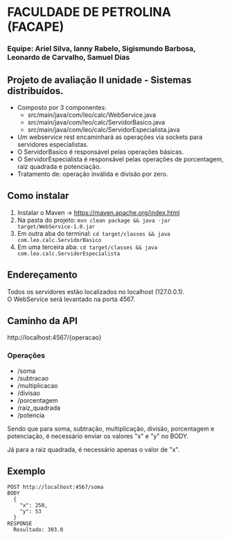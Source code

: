 # FACULDADE DE PETROLINA (FACAPE)
### Equipe: Ariel Silva, Ianny Rabelo, Sigismundo Barbosa, Leonardo de Carvalho, Samuel Dias
## Projeto de avaliação II unidade - Sistemas distribuídos.

- Composto por 3 componentes:
  - src/main/java/com/leo/calc/WebService.java
  - src/main/java/com/leo/calc/ServidorBasico.java
  - src/main/java/com/leo/calc/ServidorEspecialista.java
- Um webservice rest encaminhará as operações via sockets para servidores especialistas.
- O ServidorBasico é responsável pelas operações básicas.
- O ServidorEspecialista é responsável pelas operações de porcentagem, raiz quadrada e potenciação.
- Tratamento de: operação inválida e divisão por zero.

## Como instalar

1) Instalar o Maven -> https://maven.apache.org/index.html
2) Na pasta do projeto: `mvn clean package && java -jar target/WebService-1.0.jar`
3) Em outra aba do terminal: `cd target/classes && java com.leo.calc.ServidorBasico`
4) Em uma terceira aba: `cd target/classes && java com.leo.calc.ServidorEspecialista`

## Endereçamento
Todos os servidores estão localizados no localhost (127.0.0.1).<br>
O WebService será levantado na porta 4567.

## Caminho da API
http://localhost:4567/{operacao}

### Operações
- /soma
- /subtracao
- /multiplicacao
- /divisao
- /porcentagem
- /raiz_quadrada
- /potencia

Sendo que para soma, subtração, multiplicação, divisão, porcentagem e potenciação, é necessário enviar os valores "x" e "y" no BODY.<br>

Já para a raiz quadrada, é necessário apenas o valor de "x".

## Exemplo

```
POST http://localhost:4567/soma
BODY
  {
    "x": 250,
    "y": 53
  }
RESPONSE
  Resultado: 303.0
```
